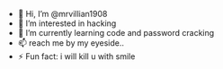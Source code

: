 - 👋 Hi, I’m @mrvillian1908
- 👀 I’m interested in hacking
- 🌱 I’m currently learning code and password cracking
- 📫 reach me by my eyeside..
- ⚡ Fun fact: i will kill u with smile


<!---
mrvillian1908/mrvillian1908 is a ✨ special ✨ repository because its `README.md` (this file) appears on your GitHub profile.
You can click the Preview link to take a look at your changes.
--->
